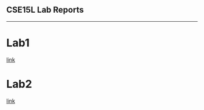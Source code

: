 ## CSE15L Lab Reports ##
-------------------------

# Lab1 #
[link](https://tylerlo416.github.io/cse15l-lab-reports/lab-report-week-2-final.html)

# Lab2 #
[link](https://tylerlo416.github.io/cse15l-lab-reports/lab-report-week-4-final.html)